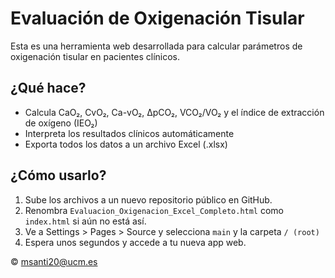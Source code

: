 # Evaluación de Oxigenación Tisular

Esta es una herramienta web desarrollada para calcular parámetros de oxigenación tisular en pacientes clínicos.

## ¿Qué hace?

- Calcula CaO₂, CvO₂, Ca-vO₂, ΔpCO₂, VCO₂/VO₂ y el índice de extracción de oxígeno (IEO₂)
- Interpreta los resultados clínicos automáticamente
- Exporta todos los datos a un archivo Excel (.xlsx)

## ¿Cómo usarlo?

1. Sube los archivos a un nuevo repositorio público en GitHub.
2. Renombra `Evaluacion_Oxigenacion_Excel_Completo.html` como `index.html` si aún no está así.
3. Ve a Settings > Pages > Source y selecciona `main` y la carpeta `/ (root)`
4. Espera unos segundos y accede a tu nueva app web.

© msanti20@ucm.es
